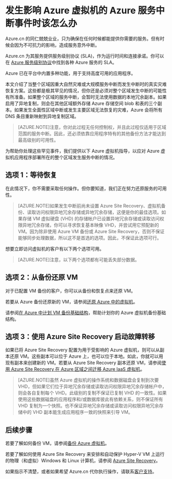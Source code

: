 <properties
    pageTitle="发生影响 Azure 虚拟机的 Azure 服务中断事件时该怎么办 | Azure"
    description="了解发生影响 Azure 虚拟机的 Azure 服务中断事件时该怎么办。"
    services="virtual-machines"
    documentationCenter=""
    authors="kmouss"
    manager="drewm"
    editor=""/>

<tags
    ms.service="virtual-machines-linux"
    ms.workload="virtual-machines"
    ms.tgt_pltfrm="na"
    ms.devlang="na"
    ms.topic="article"
    ms.date="05/16/2016"
    wacn.date="12/21/2016"
    ms.author="kmouss;aglick"/>

# 发生影响 Azure 虚拟机的 Azure 服务中断事件时该怎么办

Azure.cn 的同仁兢兢业业，只为确保在任何时候都能提供你需要的服务。但有时候会因为不可抗力的影响，造成服务意外中断。

Azure.cn 为其服务提供服务级别协议 (SLA)，作为运行时间和连接承诺。你可以在 [Azure 服务级别协议](/support/legal/sla/)中找到各种 Azure 服务的 SLA。

Azure 已在平台中内置多种功能，用于支持高度可用的应用程序。

本文介绍了当整个区域因重大自然灾难或大规模服务中断而发生中断时的真实灾难恢复方案。这些都是极其罕见的情况，但你还是必须对整个区域发生中断的可能性有所准备。如果整个区域的服务中断，会暂时无法使用数据的本地冗余副本。如果启用了异地复制，则会在其他区域额外存储 Azure 存储空间 blob 和表的三个副本。如果发生全面性区域中断或发生主要区域无法恢复的灾难，Azure 会将所有 DNS 条目重新映射到异地复制区域。

>[AZURE.NOTE]注意，你对此过程无任何控制权，并且此过程仅适用于区域范围的服务中断。因此，还必须依靠应用程序特有的其他备份方法才能达到最高级别的可用性。

为帮助你处理这些罕见事件，我们提供以下 Azure 虚拟机指导，以应对 Azure 虚拟机应用程序部署所在的整个区域发生服务中断的情况。

## 选项 1：等待恢复
在此情况下，你不需要采取任何操作。但你要知道，我们正在努力还原服务的可用性。

>[AZURE.NOTE]如果发生中断前尚未设置 Azure Site Recovery、虚拟机备份、读取访问权限异地冗余存储或异地冗余存储，这便是你的最佳选项。如果存储 VM 虚拟硬盘 (VHD) 的存储帐户已设置异地冗余存储或读取访问权限异地冗余存储，你可以寻求恢复基本映像 VHD，并尝试用它预配新的 VM。因为除非使用 Azure VM 备份或 Azure Site Recovery，否则不保证能够同步处理数据，所以这不是首选的选项。因此，不保证此选项可行。

想要立即访问虚拟机的客户有以下两个选项可用。

>[AZURE.NOTE]注意，以下两个选项都有可能丢失部分数据。

## 选项 2：从备份还原 VM
对于已配置 VM 备份的客户，你可以从备份和恢复点来还原 VM。

若要从 Azure 备份还原新的 VM，请参阅[还原 Azure 中的虚拟机](/documentation/articles/backup-azure-restore-vms/)。

请参阅[在 Azure 中计划 VM 备份基础结构](/documentation/articles/backup-azure-vms-introduction/)，帮助计划你的 Azure 虚拟机备份基础结构。

## 选项 3：使用 Azure Site Recovery 启动故障转移
如果已将 Azure Site Recovery 配置为用于受影响的 Azure 虚拟机，则可以从副本还原 VM。这些副本可以位于 Azure 上，也可以位于本地。如此，你就可以用现有副本来创建新的 VM。若要从 Azure Site Recovery 副本还原 VM，请参阅[使用 Azure Site Recovery 在 Azure 区域之间迁移 Azure IaaS 虚拟机](/documentation/articles/site-recovery-migrate-azure-to-azure/)。

>[AZURE.NOTE]虽然 Azure 虚拟机的操作系统和数据磁盘会复制到次要 VHD，但如果它们位于异地冗余存储或读取访问权限异地冗余存储帐户中，则会各自复制每个 VHD。此级别的复制不保证已复制 VHD 的一致性。如果使用这些数据磁盘的应用程序和/或数据库彼此有依赖关系，则不保证所有 VHD 复制为一个快照。也不保证异地冗余存储或读取访问权限异地冗余存储中的 VHD 副本能生成应用程序一致的快照来引导 VM。

## 后续步骤
若要了解如何备份 VM，请参阅[备份 Azure 虚拟机](/documentation/articles/backup-azure-vms/)。

若要了解如何使用 Azure Site Recovery 来安排和自动保护 Hyper-V VM 上运行的物理（和虚拟）Windows 和 Linux 计算机，请参阅 [Azure Site Recovery](/documentation/services/site-recovery/)。

如果指示不清楚，或者如果希望 Azure.cn 代你执行操作，请联系[客户支持](/support/support-azure/)。

<!---HONumber=Mooncake_Quality_Review_1215_2016-->
